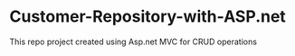 # Customer-Repository-with-ASP.net
This repo  project created using Asp.net MVC for CRUD operations
